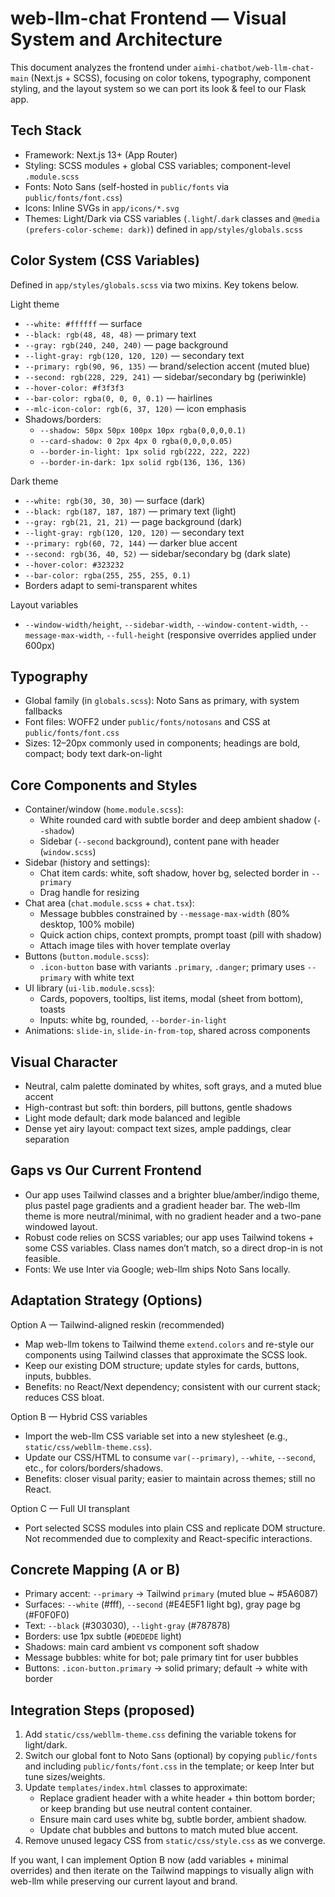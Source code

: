 # web-llm-chat Frontend — Visual System and Architecture

This document analyzes the frontend under `aimhi-chatbot/web-llm-chat-main` (Next.js + SCSS), focusing on color tokens, typography, component styling, and the layout system so we can port its look & feel to our Flask app.

## Tech Stack

- Framework: Next.js 13+ (App Router)
- Styling: SCSS modules + global CSS variables; component-level `.module.scss`
- Fonts: Noto Sans (self-hosted in `public/fonts` via `public/fonts/font.css`)
- Icons: Inline SVGs in `app/icons/*.svg`
- Themes: Light/Dark via CSS variables (`.light`/`.dark` classes and `@media (prefers-color-scheme: dark)`) defined in `app/styles/globals.scss`

## Color System (CSS Variables)

Defined in `app/styles/globals.scss` via two mixins. Key tokens below.

Light theme
- `--white: #ffffff` — surface
- `--black: rgb(48, 48, 48)` — primary text
- `--gray: rgb(240, 240, 240)` — page background
- `--light-gray: rgb(120, 120, 120)` — secondary text
- `--primary: rgb(90, 96, 135)` — brand/selection accent (muted blue)
- `--second: rgb(228, 229, 241)` — sidebar/secondary bg (periwinkle)
- `--hover-color: #f3f3f3`
- `--bar-color: rgba(0, 0, 0, 0.1)` — hairlines
- `--mlc-icon-color: rgb(6, 37, 120)` — icon emphasis
- Shadows/borders:
  - `--shadow: 50px 50px 100px 10px rgba(0,0,0,0.1)`
  - `--card-shadow: 0 2px 4px 0 rgba(0,0,0,0.05)`
  - `--border-in-light: 1px solid rgb(222, 222, 222)`
  - `--border-in-dark: 1px solid rgb(136, 136, 136)`

Dark theme
- `--white: rgb(30, 30, 30)` — surface (dark)
- `--black: rgb(187, 187, 187)` — primary text (light)
- `--gray: rgb(21, 21, 21)` — page background (dark)
- `--light-gray: rgb(120, 120, 120)` — secondary text
- `--primary: rgb(60, 72, 144)` — darker blue accent
- `--second: rgb(36, 40, 52)` — sidebar/secondary bg (dark slate)
- `--hover-color: #323232`
- `--bar-color: rgba(255, 255, 255, 0.1)`
- Borders adapt to semi-transparent whites

Layout variables
- `--window-width/height`, `--sidebar-width`, `--window-content-width`, `--message-max-width`, `--full-height` (responsive overrides applied under 600px)

## Typography

- Global family (in `globals.scss`): Noto Sans as primary, with system fallbacks
- Font files: WOFF2 under `public/fonts/notosans` and CSS at `public/fonts/font.css`
- Sizes: 12–20px commonly used in components; headings are bold, compact; body text dark-on-light

## Core Components and Styles

- Container/window (`home.module.scss`):
  - White rounded card with subtle border and deep ambient shadow (`--shadow`)
  - Sidebar (`--second` background), content pane with header (`window.scss`)
- Sidebar (history and settings):
  - Chat item cards: white, soft shadow, hover bg, selected border in `--primary`
  - Drag handle for resizing
- Chat area (`chat.module.scss` + `chat.tsx`):
  - Message bubbles constrained by `--message-max-width` (80% desktop, 100% mobile)
  - Quick action chips, context prompts, prompt toast (pill with shadow)
  - Attach image tiles with hover template overlay
- Buttons (`button.module.scss`):
  - `.icon-button` base with variants `.primary`, `.danger`; primary uses `--primary` with white text
- UI library (`ui-lib.module.scss`):
  - Cards, popovers, tooltips, list items, modal (sheet from bottom), toasts
  - Inputs: white bg, rounded, `--border-in-light`
- Animations: `slide-in`, `slide-in-from-top`, shared across components

## Visual Character

- Neutral, calm palette dominated by whites, soft grays, and a muted blue accent
- High-contrast but soft: thin borders, pill buttons, gentle shadows
- Light mode default; dark mode balanced and legible
- Dense yet airy layout: compact text sizes, ample paddings, clear separation

## Gaps vs Our Current Frontend

- Our app uses Tailwind classes and a brighter blue/amber/indigo theme, plus pastel page gradients and a gradient header bar. The web-llm theme is more neutral/minimal, with no gradient header and a two-pane windowed layout.
- Robust code relies on SCSS variables; our app uses Tailwind tokens + some CSS variables. Class names don’t match, so a direct drop-in is not feasible.
- Fonts: We use Inter via Google; web-llm ships Noto Sans locally.

## Adaptation Strategy (Options)

Option A — Tailwind-aligned reskin (recommended)
- Map web-llm tokens to Tailwind theme `extend.colors` and re-style our components using Tailwind classes that approximate the SCSS look.
- Keep our existing DOM structure; update styles for cards, buttons, inputs, bubbles.
- Benefits: no React/Next dependency; consistent with our current stack; reduces CSS bloat.

Option B — Hybrid CSS variables
- Import the web-llm CSS variable set into a new stylesheet (e.g., `static/css/webllm-theme.css`).
- Update our CSS/HTML to consume `var(--primary)`, `--white`, `--second`, etc., for colors/borders/shadows.
- Benefits: closer visual parity; easier to maintain across themes; still no React.

Option C — Full UI transplant
- Port selected SCSS modules into plain CSS and replicate DOM structure. Not recommended due to complexity and React-specific interactions.

## Concrete Mapping (A or B)

- Primary accent: `--primary` → Tailwind `primary` (muted blue ~ #5A6087)
- Surfaces: `--white` (#fff), `--second` (#E4E5F1 light bg), gray page bg (#F0F0F0)
- Text: `--black` (#303030), `--light-gray` (#787878)
- Borders: use 1px subtle (`#DEDEDE` light)
- Shadows: main card ambient vs component soft shadow
- Message bubbles: white for bot; pale primary tint for user bubbles
- Buttons: `.icon-button.primary` → solid primary; default → white with border

## Integration Steps (proposed)

1) Add `static/css/webllm-theme.css` defining the variable tokens for light/dark.
2) Switch our global font to Noto Sans (optional) by copying `public/fonts` and including `public/fonts/font.css` in the template; or keep Inter but tune sizes/weights.
3) Update `templates/index.html` classes to approximate:
   - Replace gradient header with a white header + thin bottom border; or keep branding but use neutral content container.
   - Ensure main card uses white bg, subtle border, ambient shadow.
   - Update chat bubbles and buttons to match muted blue accent.
4) Remove unused legacy CSS from `static/css/style.css` as we converge.

If you want, I can implement Option B now (add variables + minimal overrides) and then iterate on the Tailwind mappings to visually align with web-llm while preserving our current layout and brand.

